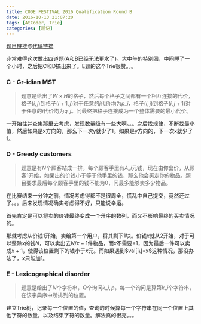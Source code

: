 ```yaml
---
title: CODE FESTIVAL 2016 Qualification Round B
date: 2016-10-13 21:07:20
tags: [AtCoder, Trie]
categories: [题记]
---
```


[题目链接](http://code-festival-2016-qualb.contest.atcoder.jp/assignments)与[代码链接](https://github.com/2997ms/My_Algorithm/tree/master/AtCoder/CODE%20FESTIVAL%202016%20Qualification%20Round%20B)

非常难得这次做出四道题(A和B已经无法更水了)。大中午的特别困，中间睡了一个小时，之后把C和D搞出来了。E题的这个Trie很赞。。。

### C - Gr-idian MST

> 题意是给出了$W \times H$的格子，然后每个格子之间都有一个相互连接的代价，格子$(i,j)$到格子$(i+1,j)$对于任意的$j$代价均为$p\_i$，格子$(i,j)$到格子$(i,j+1)$对于任意的$i$代价均为$q\_j$。问最终把格子连接成为一个整体需要的最小代价。

一开始往并查集那里去考虑，发现数量级有一些大啊。。。之后找规律，不断找最小值，然后如果是x方向的，那么下一次y就少了1。如果是y方向的，下一次x就少了1。



### D - Greedy customers

> 题意是有$N$个顾客站成一排，每个顾客手里有$A\_i$元钱，现在由你出价，从顾客1开始，如果出的价钱小于等于他手里的钱，那么他会买走你的物品。题目要求最后每个顾客手里的钱不能为0，问最多能够卖多少物品。

在比赛结束一分钟之前，情况考虑得都不是很周全，慌乱中自己提交，竟然还过了。。。后来发现情况确实考虑得不好，只能说幸运。

首先肯定是可以将卖的价钱最终变成一个升序的数列，而又不影响最终的买卖情况的。

那就考虑从价钱1开始，卖给第一个用户，将其剩下1块。价钱$x$就从2开始，对于可以整除$x$的钱$N$，可以卖出去$N/x-1$件物品，而$x$不需要+1，因为最后一件可以卖成$x+1$，使得该位置剩下的钱小于$x$元。而如果遇到$val[i\]=x$这种情况，那没办法了，$x$只能加1。



### E - Lexicographical disorder

> 题意是给出了$N$个字符串，$Q$个询问$k\_i, p$，每一个询问是算第$k\_i$个字符串，在该字典序中所排列的位置。

建立Trie树，记录每一个位置的值，查询的时候算每一个字符串在同一个位置上其他字符的数量，以及结束字符的数量。解法真的很亮。。。

